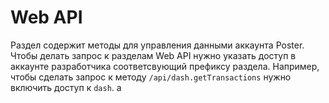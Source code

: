 # Web API

Раздел содержит методы для управления данными аккаунта Poster. 
Чтобы делать запрос к разделам Web API нужно указать доступ в аккаунте разработчика соответсвующий префиксу раздела.
Например, чтобы сделать запрос к методу `/api/dash.getTransactions` нужно включить доступ к `dash`. 
a
